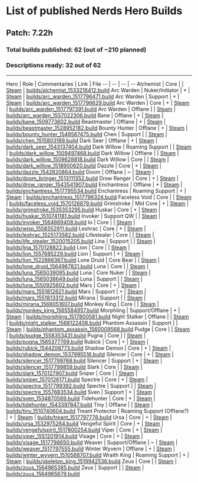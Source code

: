 # List of published Nerds Hero Builds

## Patch: 7.22h

### Total builds published: 62 (out of ~210 planned)

### Descriptions ready: 32 out of 62

---

Hero | Role | Commentaries | Link | File
-- | -- | -- | --
Alchemist | Core |  | [Steam](https://steamcommunity.com/sharedfiles/filedetails/?id=1826240453) | [builds/alchemist_1533216412.build](builds/alchemist_1533216412.build)
Arc Warden | Nuker/Initiator | + | [Steam](https://steamcommunity.com/sharedfiles/filedetails/?id=916406164) | [builds/arc_warden_1517796471.build](builds/arc_warden_1517796471.build)
Arc Warden | Support | + | [Steam](https://steamcommunity.com/sharedfiles/filedetails/?id=814024669) | [builds/arc_warden_1517796629.build](builds/arc_warden_1517796629.build)
Arc Warden | Core | + | [Steam](https://steamcommunity.com/sharedfiles/filedetails/?id=917504030) | [builds/arc_warden_1517797391.build](builds/arc_warden_1517797391.build)
Arc Warden | Offlane |  | [Steam](https://steamcommunity.com/sharedfiles/filedetails/?id=1739729044) | [builds/arc_warden_1557022306.build](builds/arc_warden_1517796471.build)
Bane | Offlane | + | [Steam](https://steamcommunity.com/sharedfiles/filedetails/?id=1190692799) | [builds/bane_1509773602.build](builds/bane_1509773602.build)
Beastmaster | Offlane | + | [Steam](https://steamcommunity.com/sharedfiles/filedetails/?id=1459274094) | [builds/beastmaster_1528952182.build](builds/beastmaster_1528952182.build)
Bounty Hunter | Offlane | + | [Steam](https://steamcommunity.com/sharedfiles/filedetails/?id=1658890909) | [builds/bounty_hunter_1549567475.build](builds/bounty_hunter_1549567475.build)
Chen | Support |  | [Steam](https://steamcommunity.com/sharedfiles/filedetails/?id=1288577137) | [builds/chen_1515803189.build](builds/chen_1515803189.build)
Dark Seer | Offlane | + | [Steam](https://steamcommunity.com/sharedfiles/filedetails/?id=1575855657) | [builds/dark_seer_1543137404.build](builds/dark_seer_1543137404.build)
Dark Willow | Roaming Support |  | [Steam](http://steamcommunity.com/sharedfiles/filedetails/?id=1187400450) | [builds/dark_willow_1509497468.build](builds/dark_willow_1509497468.build)
Dark Willow | Offlane |  | [Steam](https://steamcommunity.com/sharedfiles/filedetails/?id=1190695676) | [builds/dark_willow_1509628818.build](builds/dark_willow_1509628818.build)
Dark Willow | Core |  | [Steam](https://steamcommunity.com/sharedfiles/filedetails/?id=1396923037) |  [builds/dark_willow_1518900620.build](builds/dark_willow_1518900620.build)
Dazzle | Core | + | [Steam](https://steamcommunity.com/sharedfiles/filedetails/?id=1572131797) | [builds/dazzle_1542820864.build](builds/dazzle_1542820864.build)
Doom | Offlane | ~ | [Steam](https://steamcommunity.com/sharedfiles/filedetails/?id=1650678243) | [builds/doom_bringer_1513111352.build](builds/doom_bringer_1513111352.build)
Drow Ranger | Core | + | [Steam](https://steamcommunity.com/sharedfiles/filedetails/?id=1584779697) | [builds/drow_ranger_1543541907.build](builds/drow_ranger_1543541907.build)
Enchantress | Offlane | + | [Steam](https://steamcommunity.com/sharedfiles/filedetails/?id=704639984) | [builds/enchantress_1517795534.build](builds/enchantress_1517795534.build)
Enchantress | Roaming Support | + | [Steam](https://steamcommunity.com/sharedfiles/filedetails/?id=782292474) | [builds/enchantress_1517796324.build](builds/enchantress_1517796324.build)
Faceless Void | Core |  | [Steam](https://steamcommunity.com/sharedfiles/filedetails/?id=1879546300) | [builds/faceless_void_1570126879.build](builds/faceless_void_1570126879.build)
Grimstroke | Mid Core | + | [Steam](https://steamcommunity.com/sharedfiles/filedetails/?id=1534949762) | [builds/grimstroke_1535353295.build](builds/grimstroke_1535353295.build)
Huskar | Core | + | [Steam](https://steamcommunity.com/sharedfiles/filedetails/?id=1201608892) | [builds/huskar_1510741181.build](builds/huskar_1510741181.build)
Invoker | Support QW |  | [Steam](https://steamcommunity.com/sharedfiles/filedetails/?id=1826258386) | [builds/invoker_1564869408.build](builds/invoker_1564869408.build)
Io | Core |  | [Steam](https://steamcommunity.com/sharedfiles/filedetails/?id=1853146030) | [builds/wisp_1558352911.build](builds/wisp_1558352911.build)
Leshrac | Core | + | [Steam](https://steamcommunity.com/sharedfiles/filedetails/?id=1401022207) | [builds/leshrac_1525173582.build](builds/leshrac_1525173582.build)
Lifestealer | Core |  | [Steam](https://steamcommunity.com/sharedfiles/filedetails/?id=1318136390) | [builds/life_stealer_1520015205.build](builds/life_stealer_1520015205.build)
Lina | Support |  | [Steam](https://steamcommunity.com/sharedfiles/filedetails/?id=1879573325) | [builds/lina_1570128822.build](lina_1570128822.build)
Lion | Core |  | [Steam](https://steamcommunity.com/sharedfiles/filedetails/?id=1739757772) | [builds/lion_1557685229.build](builds/lion_1557685229.build)
Lion | Support | + | [Steam](https://steamcommunity.com/sharedfiles/filedetails/?id=1352342730) | [builds/lion_1522866367.build](builds/lion_1522866367.build)
Lone Druid | Core Bear |  | [Steam](https://steamcommunity.com/sharedfiles/filedetails/?id=1826260173) | [builds/lone_druid_1564967821.build](builds/lone_druid_1564967821.build)
Luna | Core | | [Steam](https://steamcommunity.com/sharedfiles/filedetails/?id=1826278888) | [builds/luna_1565039095.build](builds/luna_1565039095.build)
Luna | Core Nuker | | [Steam](https://steamcommunity.com/sharedfiles/filedetails/?id=1826272526) | [builds/luna_1565038649.build](builds/luna_1565038649.build)
Luna | Support | | [Steam](https://steamcommunity.com/sharedfiles/filedetails/?id=1826262090) | [builds/luna_1550925602.build](builds/luna_1550925602.build)
Mars | Core | + | [Steam](https://steamcommunity.com/sharedfiles/filedetails/?id=1674151420) | [builds/mars_1551812621.build](builds/mars_1551812621.build)
Mars | Support | + | [Steam](https://steamcommunity.com/sharedfiles/filedetails/?id=1674165875) | [builds/mars_1551813312.build](builds/mars_1551813312.build)
Mirana | Support |  | [Steam](https://steamcommunity.com/sharedfiles/filedetails/?id=1859824958) | [builds/mirana_1568051607.build](builds/mirana_1568051607.build)
Monkey King | Core |  | [Steam](https://steamcommunity.com/sharedfiles/filedetails/?id=1859824659) | [builds/monkey_king_1565584957.build](builds/monkey_king_1565584957.build)
Morphling | Support/Offlane | + | [Steam](https://steamcommunity.com/sharedfiles/filedetails/?id=916801192) | [builds/morphling_1517800581.build](builds/morphling_1517800581.build)
Night Stalker | Offlane |  | [Steam](https://steamcommunity.com/sharedfiles/filedetails/?id=1859825400) | [builds/night_stalker_1568122408.build](builds/night_stalker_1568122408.build)
Phantom Assassin | Support |  | [Steam](https://steamcommunity.com/sharedfiles/filedetails/?id=1853144623) | [builds/phantom_assassin_1560009568.build](builds/phantom_assassin_1560009568.build)
Pudge | Core |  | [Steam](https://steamcommunity.com/sharedfiles/filedetails/?id=1750985856) | [builds/pudge_1558353431.build](builds/pudge_1558353431.build)
Pugna | Core |  | [Steam](https://steamcommunity.com/sharedfiles/filedetails/?id=1853143269) | [builds/pugna_1565377769.build](builds/pugna_1565377769.build)
Rubick | Core | + | [Steam](https://steamcommunity.com/sharedfiles/filedetails/?id=1609326506) | [builds/rubick_1544208773.build](builds/rubick_1544208773.build)
Shadow Demon | Core | + | [Steam](https://steamcommunity.com/sharedfiles/filedetails/?id=1609337231) | [builds/shadow_demon_1537995516.build](builds/shadow_demon_1537995516.build)
Silencer | Core | + | [Steam](https://steamcommunity.com/sharedfiles/filedetails/?id=917140515) | [builds/silencer_1517799768.build](builds/silencer_1517799768.build)
Silencer | Support | + | [Steam](https://steamcommunity.com/sharedfiles/filedetails/?id=905824211) | [builds/silencer_1517799859.build](builds/silencer_1517799859.build)
Slark | Core |  | [Steam](https://steamcommunity.com/sharedfiles/filedetails/?id=1879560305) | [builds/slark_1570127907.build](slark_1570127907.build)
Sniper | Core |  | [Steam](https://steamcommunity.com/sharedfiles/filedetails/?id=1879536271) | [builds/sniper_1570126171.build](builds/sniper_1570126171.build)
Spectre | Core | + | [Steam](https://steamcommunity.com/sharedfiles/filedetails/?id=836049799) | [builds/spectre_1517799392.build](builds/spectre_1517799392.build)
Spectre | Support |  | [Steam](https://steamcommunity.com/sharedfiles/filedetails/?id=1739726188) | [builds/spectre_1557683534.build](builds/spectre_1557683534.build)
Sven | Support | + | [Steam](https://steamcommunity.com/sharedfiles/filedetails/?id=1594812320) | [builds/sven_1534870569.build](builds/sven_1534870569.build)
Tidehunter | Core | + | [Steam](https://steamcommunity.com/sharedfiles/filedetails/?id=1593487437) | [builds/tidehunter_1543397847.build](builds/tidehunter_1543397847.build)
Tiny | Offlane |  | [Steam](https://steamcommunity.com/sharedfiles/filedetails/?id=1201609040) | [builds/tiny_1510740604.build](builds/tiny_1510740604.build)
Treant Protector | Roaming Support (Offlane?) | + | [Steam](https://steamcommunity.com/sharedfiles/filedetails/?id=917506257) | [builds/treant_1517797778.build](builds/treant_1517797778.build)
Ursa | Core | + | [Steam](https://steamcommunity.com/sharedfiles/filedetails/?id=1472044989) | [builds/ursa_1532975264.build](builds/ursa_1532975264.build)
Vengeful Spirit | Core | + | [Steam](http://steamcommunity.com/sharedfiles/filedetails/?id=906051803) | [builds/vengefulspirit_1517800254.build](builds/vengefulspirit_1517800254.build)
Viper | Core | + | [Steam](https://steamcommunity.com/sharedfiles/filedetails/?id=1669280746) | [builds/viper_1551201914.build](builds/viper_1551201914.build)
Visage | Core | + | [Steam](http://steamcommunity.com/sharedfiles/filedetails/?id=836044023) | [builds/visage_1517798650.build](builds/visage_1517798650.build)
Weaver | Support/Offlane | ~ | [Steam](http://steamcommunity.com/sharedfiles/filedetails/?id=814033002) | [builds/weaver_1517797555.build](builds/weaver_1517797555.build)
Winter Wyvern | Offlane | + | [Steam](http://steamcommunity.com/sharedfiles/filedetails/?id=1201608995) | [builds/winter_wyvern_1510588707.build](builds/winter_wyvern_1510588707.build)
Wraith King | Roaming Support | + | [Steam](https://steamcommunity.com/sharedfiles/filedetails/?id=1319304803) | [builds/skeleton_king_1519942536.build](builds/skeleton_king_1519942536.build)
Zeus | Core |  | [Steam](https://steamcommunity.com/sharedfiles/filedetails/?id=1826263668) | [builds/zuus_1564965385.build](builds/zuus_1564965385.build)
Zeus | Support |  | [Steam](https://steamcommunity.com/sharedfiles/filedetails/?id=1826265178) | [builds/zuus_1564965679.build](builds/zuus_1564965679.build)
